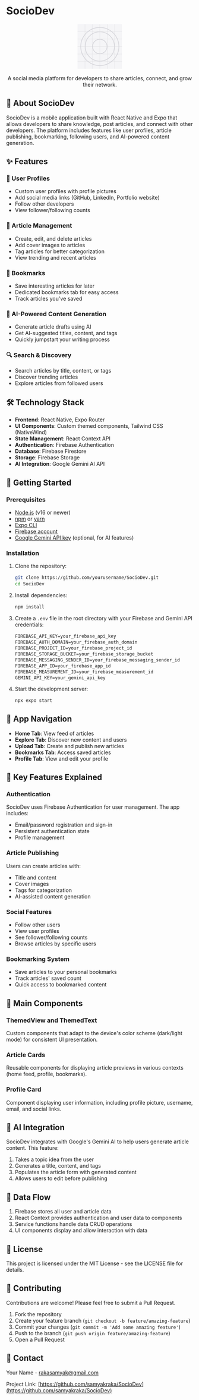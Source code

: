 # SocioDev

<p align="center">
  <img src="./assets/images/icon.png" alt="SocioDev Logo" width="120" height="120" />
</p>

<p align="center">
  A social media platform for developers to share articles, connect, and grow their network.
</p>

## 📱 About SocioDev

SocioDev is a mobile application built with React Native and Expo that allows developers to share knowledge, post articles, and connect with other developers. The platform includes features like user profiles, article publishing, bookmarking, following users, and AI-powered content generation.

## ✨ Features

### 👤 User Profiles

- Custom user profiles with profile pictures
- Add social media links (GitHub, LinkedIn, Portfolio website)
- Follow other developers
- View follower/following counts

### 📝 Article Management

- Create, edit, and delete articles
- Add cover images to articles
- Tag articles for better categorization
- View trending and recent articles

### 🔖 Bookmarks

- Save interesting articles for later
- Dedicated bookmarks tab for easy access
- Track articles you've saved

### 🤖 AI-Powered Content Generation

- Generate article drafts using AI
- Get AI-suggested titles, content, and tags
- Quickly jumpstart your writing process

### 🔍 Search & Discovery

- Search articles by title, content, or tags
- Discover trending articles
- Explore articles from followed users

## 🛠️ Technology Stack

- **Frontend**: React Native, Expo Router
- **UI Components**: Custom themed components, Tailwind CSS (NativeWind)
- **State Management**: React Context API
- **Authentication**: Firebase Authentication
- **Database**: Firebase Firestore
- **Storage**: Firebase Storage
- **AI Integration**: Google Gemini AI API

## 🚀 Getting Started

### Prerequisites

- [Node.js](https://nodejs.org/) (v16 or newer)
- [npm](https://www.npmjs.com/) or [yarn](https://yarnpkg.com/)
- [Expo CLI](https://docs.expo.dev/get-started/installation/)
- [Firebase account](https://firebase.google.com/)
- [Google Gemini API key](https://ai.google.dev/) (optional, for AI features)

### Installation

1. Clone the repository:

   ```bash
   git clone https://github.com/yourusername/SocioDev.git
   cd SocioDev
   ```

2. Install dependencies:

   ```bash
   npm install
   ```

3. Create a `.env` file in the root directory with your Firebase and Gemini API credentials:

   ```
   FIREBASE_API_KEY=your_firebase_api_key
   FIREBASE_AUTH_DOMAIN=your_firebase_auth_domain
   FIREBASE_PROJECT_ID=your_firebase_project_id
   FIREBASE_STORAGE_BUCKET=your_firebase_storage_bucket
   FIREBASE_MESSAGING_SENDER_ID=your_firebase_messaging_sender_id
   FIREBASE_APP_ID=your_firebase_app_id
   FIREBASE_MEASUREMENT_ID=your_firebase_measurement_id
   GEMINI_API_KEY=your_gemini_api_key
   ```

4. Start the development server:
   ```bash
   npx expo start
   ```

## 📱 App Navigation

- **Home Tab**: View feed of articles
- **Explore Tab**: Discover new content and users
- **Upload Tab**: Create and publish new articles
- **Bookmarks Tab**: Access saved articles
- **Profile Tab**: View and edit your profile

## 🔑 Key Features Explained

### Authentication

SocioDev uses Firebase Authentication for user management. The app includes:

- Email/password registration and sign-in
- Persistent authentication state
- Profile management

### Article Publishing

Users can create articles with:

- Title and content
- Cover images
- Tags for categorization
- AI-assisted content generation

### Social Features

- Follow other users
- View user profiles
- See follower/following counts
- Browse articles by specific users

### Bookmarking System

- Save articles to your personal bookmarks
- Track articles' saved count
- Quick access to bookmarked content

## 🧩 Main Components

### ThemedView and ThemedText

Custom components that adapt to the device's color scheme (dark/light mode) for consistent UI presentation.

### Article Cards

Reusable components for displaying article previews in various contexts (home feed, profile, bookmarks).

### Profile Card

Component displaying user information, including profile picture, username, email, and social links.

## 🧠 AI Integration

SocioDev integrates with Google's Gemini AI to help users generate article content. This feature:

1. Takes a topic idea from the user
2. Generates a title, content, and tags
3. Populates the article form with generated content
4. Allows users to edit before publishing

## 🔄 Data Flow

1. Firebase stores all user and article data
2. React Context provides authentication and user data to components
3. Service functions handle data CRUD operations
4. UI components display and allow interaction with data

## 📝 License

This project is licensed under the MIT License - see the LICENSE file for details.

## 👥 Contributing

Contributions are welcome! Please feel free to submit a Pull Request.

1. Fork the repository
2. Create your feature branch (`git checkout -b feature/amazing-feature`)
3. Commit your changes (`git commit -m 'Add some amazing feature'`)
4. Push to the branch (`git push origin feature/amazing-feature`)
5. Open a Pull Request

## 📧 Contact

Your Name - rakasamyak@gmail.com

Project Link: [https://github.com/samyakraka/SocioDev](https://github.com/samyakraka/SocioDev)
